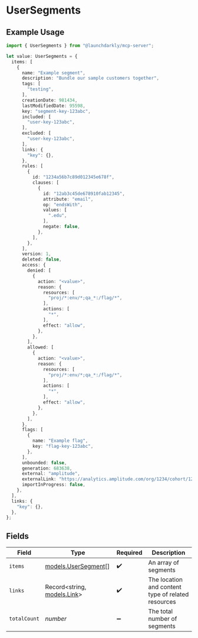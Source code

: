# UserSegments

## Example Usage

```typescript
import { UserSegments } from "@launchdarkly/mcp-server";

let value: UserSegments = {
  items: [
    {
      name: "Example segment",
      description: "Bundle our sample customers together",
      tags: [
        "testing",
      ],
      creationDate: 981434,
      lastModifiedDate: 95598,
      key: "segment-key-123abc",
      included: [
        "user-key-123abc",
      ],
      excluded: [
        "user-key-123abc",
      ],
      links: {
        "key": {},
      },
      rules: [
        {
          id: "1234a56b7c89d012345e678f",
          clauses: [
            {
              id: "12ab3c45de678910fab12345",
              attribute: "email",
              op: "endsWith",
              values: [
                ".edu",
              ],
              negate: false,
            },
          ],
        },
      ],
      version: 1,
      deleted: false,
      access: {
        denied: [
          {
            action: "<value>",
            reason: {
              resources: [
                "proj/*:env/*;qa_*:/flag/*",
              ],
              actions: [
                "*",
              ],
              effect: "allow",
            },
          },
        ],
        allowed: [
          {
            action: "<value>",
            reason: {
              resources: [
                "proj/*:env/*;qa_*:/flag/*",
              ],
              actions: [
                "*",
              ],
              effect: "allow",
            },
          },
        ],
      },
      flags: [
        {
          name: "Example flag",
          key: "flag-key-123abc",
        },
      ],
      unbounded: false,
      generation: 683638,
      external: "amplitude",
      externalLink: "https://analytics.amplitude.com/org/1234/cohort/123abc",
      importInProgress: false,
    },
  ],
  links: {
    "key": {},
  },
};
```

## Fields

| Field                                              | Type                                               | Required                                           | Description                                        |
| -------------------------------------------------- | -------------------------------------------------- | -------------------------------------------------- | -------------------------------------------------- |
| `items`                                            | [models.UserSegment](../models/usersegment.md)[]   | :heavy_check_mark:                                 | An array of segments                               |
| `links`                                            | Record<string, [models.Link](../models/link.md)>   | :heavy_check_mark:                                 | The location and content type of related resources |
| `totalCount`                                       | *number*                                           | :heavy_minus_sign:                                 | The total number of segments                       |